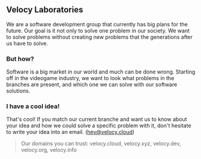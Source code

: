 ## Velocy Laboratories

We are a software development group that currently has big plans for the future. Our goal is it not only to solve one problem in our society. We want to solve problems without creating new problems that the generations after us have to solve.

### But how?
Software is a big market in our world and much can be done wrong. Starting off in the videogame industry, we want to look what problems in the branches are present, and which one we can solve with our software solutions.

### I have a cool idea!
That's cool! If you match our current branche and want us to know about your idea and how we could solve a specific problem with it, don't hesitate to write your idea into an email. (hey@velocy.cloud)

> Our domains you can trust: velocy.cloud, velocy.xyz, velocy.dev, velocy.org, velocy.info
